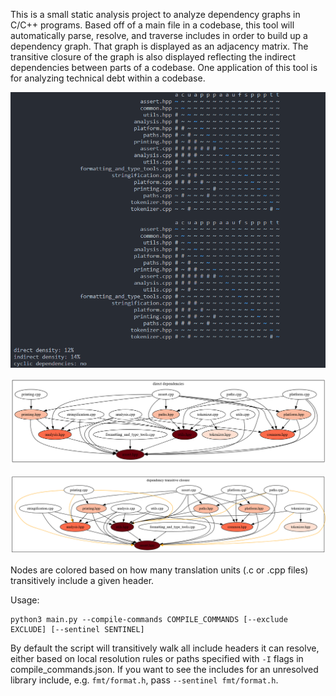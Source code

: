 This is a small static analysis project to analyze dependency graphs in C/C++ programs. Based off of
a main file in a codebase, this tool will automatically parse, resolve, and traverse includes in
order to build up a dependency graph. That graph is displayed as an adjacency matrix. The transitive
closure of the graph is also displayed reflecting the indirect dependencies between parts of a
codebase. One application of this tool is for analyzing technical debt within a codebase.

![](screenshots/matrix.png)

![](screenshots/direct_deps.png)

![](screenshots/indirect_deps.png)

Nodes are colored based on how many translation units (.c or .cpp files) transitively include a given header.

Usage:
```
python3 main.py --compile-commands COMPILE_COMMANDS [--exclude EXCLUDE] [--sentinel SENTINEL]
```

By default the script will transitively walk all include headers it can resolve, either based on local resolution rules
or paths specified with `-I` flags in compile_commands.json. If you want to see the includes for an unresolved library
include, e.g. `fmt/format.h`, pass `--sentinel fmt/format.h`.
